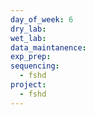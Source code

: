 ```yaml
---
day_of_week: 6
dry_lab: 
wet_lab: 
data_maintanence: 
exp_prep: 
sequencing:
  - fshd
project:
  - fshd
---
```

